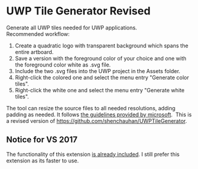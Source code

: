 # UWP Tile Generator Revised

Generate all UWP tiles needed for UWP applications.  
Recommended workflow: 

 1. Create a quadratic logo with transparent background which spans the entire artboard.
 2. Save a version with the foreground color of your choice and one with the foreground color white as .svg file. 
 3. Include the two .svg files into the UWP project in the Assets folder.
 4. Right-click the colored one and select the menu entry "Generate color tiles".
 5. Right-click the white one and select the menu entry "Generate white tiles".

The tool can resize the source files to all needed resolutions, adding padding as needed. It follows [the guidelines provided by microsoft](https://msdn.microsoft.com/windows/uwp/controls-and-patterns/tiles-and-notifications-app-assets).  
This is a revised version of https://github.com/shenchauhan/UWPTileGenerator.

## Notice for VS 2017 
The functionality of this extension [is already included](
https://www.visualstudio.com/en-us/news/releasenotes/vs2017-relnotes#manifest-designer-capability-for-creating-visual-assets). I still prefer this extension as its faster to use.
